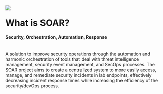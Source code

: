 <img align = "left" src="https://i.imgur.com/g89b9Na.png">


<h1>What is SOAR?
</h1>  
        <h4>Security, Orchestration, Automation, Response</h4>  
<br>A solution to improve security operations through the automation and harmonic orchestration of tools that deal with threat intelligence management, security event management, and SecOps processes. The SOAR project aims to create a centralized system to more easily access, manage, and remediate security incidents in lab endpoints, effectively decreasing incident response times while increasing the efficiency of the security/devOps process.
 
